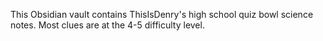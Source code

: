 This Obsidian vault contains ThisIsDenry's high school quiz bowl science notes. Most clues are at the 4-5 difficulty level.